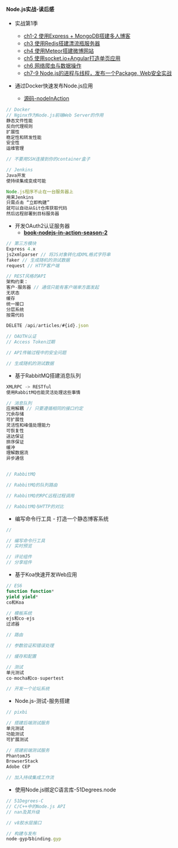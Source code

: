 #### Node.js实战-读后感

* 实战第1季

  * [ch1-2 使用Express + MongoDB搭建多人博客](https://github.com/nswbmw/N-blog)
  * [ch3 使用Redis搭建漂流瓶服务器 ](https://github.com/nswbmw/N-drifter) 
  * [ch4 使用Meteor搭建微博网站 ](https://github.com/nswbmw/N-weibo) 
  * [ch5 使用socket.io+Angular打造单页应用 ](https://github.com/island205/technode-tutorial) 
  * [ch6 网络爬虫与数据操作 ](https://github.com/leizongmin/book-crawler-mysql-cron) 
  * [ch7-9  Node.js的进程与线程，发布一个Package, Web安全实战](https://github.com/DoubleSpout/threadAndPackage)

  [ ](https://github.com/DoubleSpout/threadAndPackage)

* 通过Docker快速发布Node.js应用

  * [源码-nodeInAction](https://github.com/DoubleSpout/nodeInAction)

```js
// Docker
// Nginx作为Node.js前端Web Server的作用
静态文件性能
反向代理规则
扩展性
稳定性和转发性能
安全性
运维管理

// 不要用SSH连接到你的container盒子

// Jenkins
Java开发 
使持续集成变成可能

Node.js程序不止在一台服务器上
用来Jenkins
只需点击 “立即构建”
就可以自动从Git仓库获取代码
然后远程部署到目标服务器
```

* 开发OAuth2认证服务器
  * [**book-nodejs-in-action-season-2**](https://github.com/leizongmin/book-nodejs-in-action-season-2)

```js
// 第三方模块
Express 4.x
js2xmlparser // 将JS对象转化成XML格式字符串
faker // 生成随机的测试数据
request // HTTP客户端

// REST风格的API
架构约束：
客户-服务器 // 通信只能有客户端单方面发起
无状态
缓存
统一接口
分层系统
按需代码

DELETE /api/articles/#{id}.json

// OAUTH认证
// Access Token过期

// API传输过程中的安全问题

// 生成随机的测试数据
```

* 基于RabbitMQ搭建消息队列

```js
XMLRPC -> RESTful
使用RabbitMQ也能灵活处理这些事情

// 消息队列
应用解耦 // 只要遵循相同的接口约定
冗余存储
可扩展性
灵活性和峰值处理能力
可恢复性
送达保证
排序保证
缓冲
理解数据流
异步通信


// RabbitMQ

// RabbitMQ的队列路由

// RabbitMQ的RPC远程过程调用

// RabbitMQ与HTTP的对比
```

* 编写命令行工具 - 打造一个静态博客系统

```js
// 

// 编写命令行工具
// 实时预览

// 评论组件
// 分享组件
```

* 基于Koa快速开发Web应用

```js
// ES6
function function*
yield yield*
co和Koa

// 模板系统
ejs和co-ejs
过滤器

// 路由

// 参数验证和错误处理

// 缓存和配置

// 测试
单元测试
co-mocha和co-supertest

// 开发一个论坛系统
```

* Node.js-测试-服务搭建

```js
// pixbi

// 搭建后端测试服务
单元测试
功能测试
可扩展测试

// 搭建前端测试服务
PhantomJS
BrowserStack
Adobe CEP

// 加入持续集成工作流
```

* 使用Node.js绑定C语言库-51Degrees.node

```js
// 51Degrees-C
// C/C++中的Node.js API
// nan及其升级

// v8胶水层接口

// 构建与发布
node-gyp与binding.gyp
```



